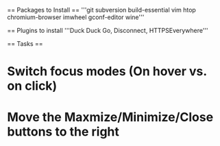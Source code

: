 == Packages to Install ==
'''git subversion build-essential vim htop chromium-browser imwheel gconf-editor wine'''

== Plugins to install
'''Duck Duck Go, Disconnect, HTTPSEverywhere'''

== Tasks ==
# Switch focus modes (On hover vs. on click)
# Move the Maxmize/Minimize/Close buttons to the right
